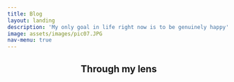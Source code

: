 ```yaml
---
title: Blog
layout: landing
description: 'My only goal in life right now is to be genuinely happy'
image: assets/images/pic07.JPG
nav-menu: true
---
```


<!-- Main -->
<div id="main">

<!-- One -->
<section id="one">
	<div class="inner">
		<header class="major">
			<h2>Through my lens</h2>
		</header>
		<div class="box alt">
			<div class="row 50% uniform">
				<div class="4u"><span class="image fit"><img src="{% link assets/images/lens01.JPG %}" alt="" /></span></div>
				<div class="4u"><span class="image fit"><img src="{% link assets/images/lens02.JPG %}" alt="" /></span></div>
				<div class="4u$"><span class="image fit"><img src="{% link assets/images/lens03.JPG %}" alt="" /></span></div>
				<!-- Break -->
				<div class="4u"><span class="image fit"><img src="{% link assets/images/lens04.JPG %}" alt="" /></span></div>
				<div class="4u"><span class="image fit"><img src="{% link assets/images/lens05.JPG %}" alt="" /></span></div>
				<div class="4u$"><span class="image fit"><img src="{% link assets/images/lens06.JPG %}" alt="" /></span></div>
				<!-- Break -->
				<div class="4u"><span class="image fit"><img src="{% link assets/images/lens07.JPG %}" alt="" /></span></div>
				<div class="4u"><span class="image fit"><img src="{% link assets/images/lens08.JPG %}" alt="" /></span></div>
				<div class="4u$"><span class="image fit"><img src="{% link assets/images/lens09.JPG %}" alt="" /></span></div>
			</div>
		</div>
	</div>
</section>


</div>
